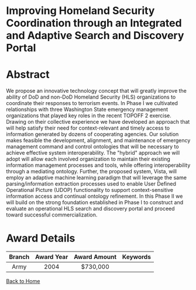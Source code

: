 
Improving Homeland Security Coordination through an Integrated and Adaptive Search and Discovery Portal
=======================================================================================================

# Abstract


We propose an innovative technology concept that will greatly improve the ability of DoD and non-DoD Homeland Security (HLS) organizations to coordinate their responses to terrorism events.  In Phase I we cultivated relationships with three Washington State emergency management organizations that played key roles in the recent TOPOFF 2 exercise.  Drawing on their collective experience we have developed an approach that will help satisfy their need for context-relevant and timely access to information generated by dozens of cooperating agencies.  Our solution makes feasible the development, alignment, and maintenance of emergency management command and control ontologies that will be necessary to achieve effective system interoperability.  The "hybrid" approach we will adopt will allow each involved organization to maintain their existing information management processes and tools, while offering interoperability through a mediating ontology.  Further, the proposed system, Vista, will employ an adaptive machine learning paradigm that will leverage the same parsing/information extraction processes used to enable User Defined Operational Picture (UDOP) functionality to support context-sensitive information access and continual ontology refinement.  In this Phase II we will build on the strong foundation established in Phase I to construct and evaluate an operational HLS search and discovery portal and proceed toward successful commercialization.  

# Award Details

|Branch|Award Year|Award Amount|Keywords|
| :---: | :---: | :---: | :---: |
|Army|2004|$730,000||
  
  


[Back to Home](https://github.com/chrischow/dod_sbir_awards#953)